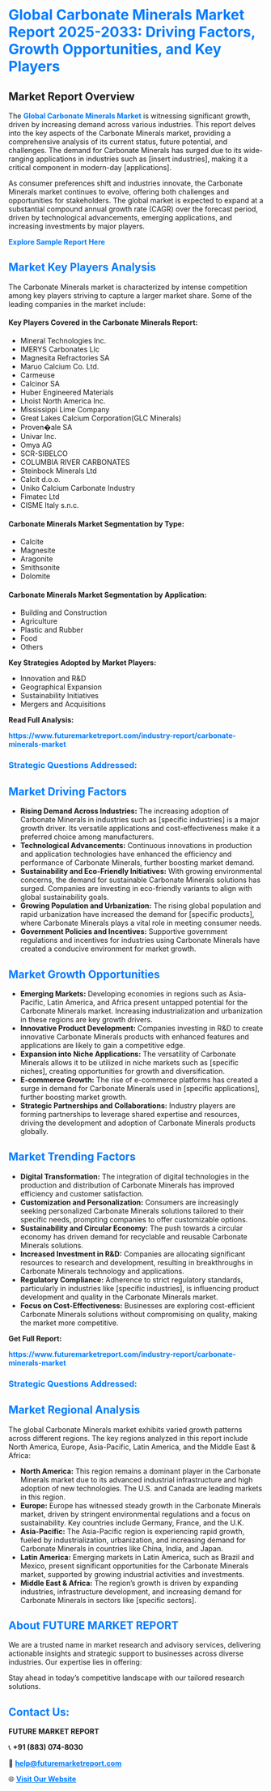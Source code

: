<h1 style="color: #007BFF;">Global Carbonate Minerals Market Report 2025-2033: Driving Factors, Growth Opportunities, and Key Players</h1>

<section id="overview">
<h2>Market Report Overview</h2>
<p>The <a href="https://www.futuremarketreport.com/industry-report/carbonate-minerals-market" style="color: #007BFF; text-decoration: none;"><strong>Global Carbonate Minerals Market</strong></a> is witnessing significant growth, driven by increasing demand across various industries. This report delves into the key aspects of the Carbonate Minerals market, providing a comprehensive analysis of its current status, future potential, and challenges. The demand for Carbonate Minerals has surged due to its wide-ranging applications in industries such as [insert industries], making it a critical component in modern-day [applications].</p>
<p>As consumer preferences shift and industries innovate, the Carbonate Minerals market continues to evolve, offering both challenges and opportunities for stakeholders. The global market is expected to expand at a substantial compound annual growth rate (CAGR) over the forecast period, driven by technological advancements, emerging applications, and increasing investments by major players.</p>
</section>

<section id="overview">
<p><a href="https://www.futuremarketreport.com/request-sample/reportId=57782" style="color: #007BFF; text-decoration: none;"><strong>Explore Sample Report Here</strong></a></p>
</section>

<section id="key-players">
<h2 style="color: #007BFF;">Market Key Players Analysis</h2>
<p>The Carbonate Minerals market is characterized by intense competition among key players striving to capture a larger market share. Some of the leading companies in the market include:</p>
<h4>Key Players Covered in the Carbonate Minerals Report:</h4>
<ul><li>Mineral Technologies Inc.</li><li>IMERYS Carbonates Llc</li><li>Magnesita Refractories SA</li><li>Maruo Calcium Co. Ltd.</li><li>Carmeuse</li><li>Calcinor SA</li><li>Huber Engineered Materials</li><li>Lhoist North America Inc.</li><li>Mississippi Lime Company</li><li>Great Lakes Calcium Corporation(GLC Minerals)</li><li>Proven�ale SA</li><li>Univar Inc.</li><li>Omya AG</li><li>SCR-SIBELCO</li><li>COLUMBIA RIVER CARBONATES</li><li>Steinbock Minerals Ltd</li><li>Calcit d.o.o.</li><li>Uniko Calcium Carbonate Industry</li><li>Fimatec Ltd</li><li>CISME Italy s.n.c.</li></ul>
<h4>Carbonate Minerals Market Segmentation by Type:</h4>
<ul><li>Calcite</li><li>Magnesite</li><li>Aragonite</li><li>Smithsonite</li><li>Dolomite</li></ul>

<h4>Carbonate Minerals Market Segmentation by Application:</h4>
<ul><li>Building and Construction</li><li>Agriculture</li><li>Plastic and Rubber</li><li>Food</li><li>Others</li></ul>
<p><strong>Key Strategies Adopted by Market Players:</strong></p>
<ul>
<li>Innovation and R&D</li>
<li>Geographical Expansion</li>
<li>Sustainability Initiatives</li>
<li>Mergers and Acquisitions</li>
</ul>
</section>

<section>
<p><strong>Read Full Analysis: </strong></p><a href="https://www.futuremarketreport.com/industry-report/carbonate-minerals-market" style="color: #007BFF; text-decoration: none;"><strong>https://www.futuremarketreport.com/industry-report/carbonate-minerals-market</strong></a>
<h3 style="color: #007BFF;">Strategic Questions Addressed:</h3>
</section>

<section id="driving-factors">
<h2 style="color: #007BFF;">Market Driving Factors</h2>
<ul>
<li><strong>Rising Demand Across Industries:</strong> The increasing adoption of Carbonate Minerals in industries such as [specific industries] is a major growth driver. Its versatile applications and cost-effectiveness make it a preferred choice among manufacturers.</li>
<li><strong>Technological Advancements:</strong> Continuous innovations in production and application technologies have enhanced the efficiency and performance of Carbonate Minerals, further boosting market demand.</li>
<li><strong>Sustainability and Eco-Friendly Initiatives:</strong> With growing environmental concerns, the demand for sustainable Carbonate Minerals solutions has surged. Companies are investing in eco-friendly variants to align with global sustainability goals.</li>
<li><strong>Growing Population and Urbanization:</strong> The rising global population and rapid urbanization have increased the demand for [specific products], where Carbonate Minerals plays a vital role in meeting consumer needs.</li>
<li><strong>Government Policies and Incentives:</strong> Supportive government regulations and incentives for industries using Carbonate Minerals have created a conducive environment for market growth.</li>
</ul>
</section>

<section id="growth-opportunities">
<h2 style="color: #007BFF;">Market Growth Opportunities</h2>
<ul>
<li><strong>Emerging Markets:</strong> Developing economies in regions such as Asia-Pacific, Latin America, and Africa present untapped potential for the Carbonate Minerals market. Increasing industrialization and urbanization in these regions are key growth drivers.</li>
<li><strong>Innovative Product Development:</strong> Companies investing in R&D to create innovative Carbonate Minerals products with enhanced features and applications are likely to gain a competitive edge.</li>
<li><strong>Expansion into Niche Applications:</strong> The versatility of Carbonate Minerals allows it to be utilized in niche markets such as [specific niches], creating opportunities for growth and diversification.</li>
<li><strong>E-commerce Growth:</strong> The rise of e-commerce platforms has created a surge in demand for Carbonate Minerals used in [specific applications], further boosting market growth.</li>
<li><strong>Strategic Partnerships and Collaborations:</strong> Industry players are forming partnerships to leverage shared expertise and resources, driving the development and adoption of Carbonate Minerals products globally.</li>
</ul>
</section>

<section id="trending-factors">
<h2 style="color: #007BFF;">Market Trending Factors</h2>
<ul>
<li><strong>Digital Transformation:</strong> The integration of digital technologies in the production and distribution of Carbonate Minerals has improved efficiency and customer satisfaction.</li>
<li><strong>Customization and Personalization:</strong> Consumers are increasingly seeking personalized Carbonate Minerals solutions tailored to their specific needs, prompting companies to offer customizable options.</li>
<li><strong>Sustainability and Circular Economy:</strong> The push towards a circular economy has driven demand for recyclable and reusable Carbonate Minerals solutions.</li>
<li><strong>Increased Investment in R&D:</strong> Companies are allocating significant resources to research and development, resulting in breakthroughs in Carbonate Minerals technology and applications.</li>
<li><strong>Regulatory Compliance:</strong> Adherence to strict regulatory standards, particularly in industries like [specific industries], is influencing product development and quality in the Carbonate Minerals market.</li>
<li><strong>Focus on Cost-Effectiveness:</strong> Businesses are exploring cost-efficient Carbonate Minerals solutions without compromising on quality, making the market more competitive.</li>
</ul>
</section>

<section>
<p><strong>Get Full Report: </strong></p><a href="https://www.futuremarketreport.com/industry-report/carbonate-minerals-market" style="color: #007BFF; text-decoration: none;"><strong>https://www.futuremarketreport.com/industry-report/carbonate-minerals-market</strong></a>
<h3 style="color: #007BFF;">Strategic Questions Addressed:</h3>
</section>


<section id="regional-analysis">
<h2 style="color: #007BFF;">Market Regional Analysis</h2>
<p>The global Carbonate Minerals market exhibits varied growth patterns across different regions. The key regions analyzed in this report include North America, Europe, Asia-Pacific, Latin America, and the Middle East & Africa:</p>
<ul>
<li><strong>North America:</strong> This region remains a dominant player in the Carbonate Minerals market due to its advanced industrial infrastructure and high adoption of new technologies. The U.S. and Canada are leading markets in this region.</li>
<li><strong>Europe:</strong> Europe has witnessed steady growth in the Carbonate Minerals market, driven by stringent environmental regulations and a focus on sustainability. Key countries include Germany, France, and the U.K.</li>
<li><strong>Asia-Pacific:</strong> The Asia-Pacific region is experiencing rapid growth, fueled by industrialization, urbanization, and increasing demand for Carbonate Minerals in countries like China, India, and Japan.</li>
<li><strong>Latin America:</strong> Emerging markets in Latin America, such as Brazil and Mexico, present significant opportunities for the Carbonate Minerals market, supported by growing industrial activities and investments.</li>
<li><strong>Middle East & Africa:</strong> The region’s growth is driven by expanding industries, infrastructure development, and increasing demand for Carbonate Minerals in sectors like [specific sectors].</li>
</ul>
</section>

<footer>
<h2 style="color: #007BFF;">About FUTURE MARKET REPORT</h2>
<p>We are a trusted name in market research and advisory services, delivering actionable insights and strategic support to businesses across diverse industries. Our expertise lies in offering:</p>

<p>Stay ahead in today’s competitive landscape with our tailored research solutions.</p>

<h2 style="color: #007BFF;">Contact Us:</h2>
<p><strong>FUTURE MARKET REPORT</strong></p>
<p>📞 <strong>+91 (883) 074-8030</strong></p>
<p>📧 <strong><a href="mailto:help@futuremarketreport.com" style="color: #007BFF;">help@futuremarketreport.com</a></strong></p>
<p>🌐 <strong><a href="https://www.futuremarketreport.com/" style="color: #007BFF;">Visit Our Website</a></strong></p>
</footer>